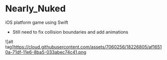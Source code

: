 # Nearly_Nuked
iOS platform game using Swift

- Still need to fix collision boundaries and add animations

![alt tag]https://cloud.githubusercontent.com/assets/7060256/18226805/af16510a-71df-11e6-8ba5-033abec74c41.png
